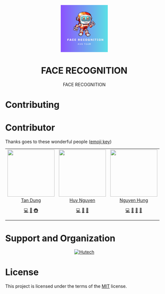 <p align="center">
	<img loading="lazy" src="img/robot.png" alt="Law Knowledge" height="150">
</p>

<h1 align="center">FACE RECOGNITION</h1>

<p align="center">
	FACE RECOGNITION
<p>

# Contributing

# Contributor

<p align="justify">

Thanks goes to these wonderful people ([emoji key](https://allcontributors.org/docs/en/emoji-key))

</p>

<div align="center">
	<table>
		<tr>
			<td align="center" valign="top">
					<img src="https://github.com/ntd1683.png?s=150" loading="lazy" width="150" height="150">
	        <br>
	        <a href="https://github.com/ntd1683">Tan Dung</a>
	        <p>
	          <a href="https://github.com/ntd1683/Multiple-Face-Recoginition/commits?author=foxminchan" title="Developer">💻</a>
	          <a href="#docs" title="Documentation">📖</a>
	          <a href="#infra" title="Infrastructure">🚇</a>
	        </p>
			</td>
			<td align="center" valign="top">
					<img src="https://github.com/huynguyenjv.png?s=150" loading="lazy" width="150" height="150">
	        <br>
	        <a href="https://github.com/huynguyenjv">Huy Nguyen</a>
	        <p>
	          <a href="https://github.com/ntd1683/Multiple-Face-Recoginition/commits?author=baohuy2k3" title="Developer">💻</a>
						<a href="#data" title="Data">🔣</a>
						<a href="#research" title="Research">🔬</a>
	        </p>
			</td>
			<td align="center" valign="top">
					<img src="https://github.com/Asa-Nguyen.png?s=150" loading="lazy" width="150" height="150">
	        <br>
	        <a href="https://github.com/Asa-Nguyen">Nguyen Hung</a>
	        <p>
	          <a href="https://github.com/ntd1683/Multiple-Face-Recoginition/commits?author=NguyenTriBaoThang" title="Developer">💻</a>
						<a href="#design" title="Design">🎨</a>
						<a href="#test" title="Test">🧪</a>
						<a href="#userTesting" title="User Testing">📓</a>
	        </p>
			</td>
		</tr>
	</table>
</div>

# Support and Organization

<p align="center">
	<a href="https://hutech.edu.vn/" target="_blank">
		<img loading="lazy" src="https://th.bing.com/th/id/OIP.wE2SX8Fq6JLAaaf93l8vtQHaCY?rs=1&pid=ImgDetMain" height="120px" alt="Hutech">
	</a>
</p>

# License

<p align="justify">

This project is licensed under the terms of the [MIT](LICENSE) license.

</p>

